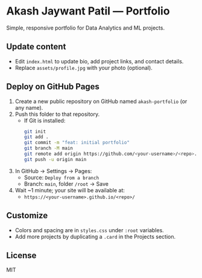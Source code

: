 # Akash Jaywant Patil — Portfolio

Simple, responsive portfolio for Data Analytics and ML projects.

## Update content
- Edit `index.html` to update bio, add project links, and contact details.
- Replace `assets/profile.jpg` with your photo (optional).

## Deploy on GitHub Pages
1. Create a new public repository on GitHub named `akash-portfolio` (or any name).
2. Push this folder to that repository.
   - If Git is installed:
     ```bash
     git init
     git add .
     git commit -m "feat: initial portfolio"
     git branch -M main
     git remote add origin https://github.com/<your-username>/<repo>.git
     git push -u origin main
     ```
3. In GitHub → Settings → Pages:
   - Source: `Deploy from a branch`
   - Branch: `main`, folder `/root` → Save
4. Wait ~1 minute; your site will be available at:
   - `https://<your-username>.github.io/<repo>/`

## Customize
- Colors and spacing are in `styles.css` under `:root` variables.
- Add more projects by duplicating a `.card` in the Projects section.

## License
MIT

